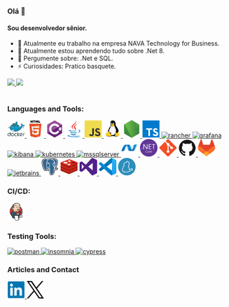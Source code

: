 ### Olá 👋
#### Sou desenvolvedor sênior.

- 🔭 Atualmente eu trabalho na empresa NAVA Technology for Business.
- 🌱 Atualmente estou aprendendo tudo sobre .Net 8.
- 💬 Pergumente sobre: .Net e SQL.
- ⚡ Curiosidades: Pratico basquete.

<div>
	<a href="https://github.com/fernandogroeler">
		<img height="180em" src="https://github-readme-stats.vercel.app/api?username=fernandogroeler&show_icons=true&theme=dracula&include_all_commits=true&count_private=true"/>
		<img height="180em" src="https://github-readme-stats.vercel.app/api/top-langs/?username=fernandogroeler&layout=compact&langs_count=7&theme=dracula"/>
	</a>
</div>

<div style="display: inline_block"><br>
	<h3 align="left">Languages and Tools:</h3>
	<p align="left"> 
		<a href="https://www.docker.com/" target="_blank" rel="noreferrer">
			<img src="https://raw.githubusercontent.com/devicons/devicon/master/icons/docker/docker-original-wordmark.svg" alt="docker" width="40" height="40"/>
		</a>
		<a href="https://www.w3.org/html/" target="_blank" rel="noreferrer">
			<img src="https://raw.githubusercontent.com/devicons/devicon/master/icons/html5/html5-original-wordmark.svg" alt="html5" width="40" height="40"/>
		</a>
		<a href="https://learn.microsoft.com/pt-br/dotnet/csharp/" target="_blank" rel="noreferrer">
			<img src="https://github.com/devicons/devicon/blob/master/icons/csharp/csharp-original.svg" alt="csharp" width="40" height="40"/>
		</a>
		<a href="https://www.java.com" target="_blank" rel="noreferrer">
			<img src="https://raw.githubusercontent.com/devicons/devicon/master/icons/java/java-original.svg" alt="java" width="40" height="40"/>
		</a>
		<a href="https://developer.mozilla.org/en-US/docs/Web/JavaScript" target="_blank" rel="noreferrer">
			<img src="https://raw.githubusercontent.com/devicons/devicon/master/icons/javascript/javascript-original.svg" alt="javascript" width="40" height="40"/>
		</a>
		<a href="https://www.linux.org/" target="_blank" rel="noreferrer">
			<img src="https://raw.githubusercontent.com/devicons/devicon/master/icons/linux/linux-original.svg" alt="linux" width="40" height="40"/>
		</a>
		<a href="https://nodejs.org" target="_blank" rel="noreferrer">
			<img src="https://github.com/devicons/devicon/blob/master/icons/nodejs/nodejs-original.svg" alt="nodejs" width="40" height="40"/>
		</a>
		<a href="https://www.typescriptlang.org" target=_blank" rel"noreferrer">
			<img alt="typescript" height="40" width="40" src="https://raw.githubusercontent.com/devicons/devicon/master/icons/typescript/typescript-plain.svg"/>
		</a>
		<a href="https://www.rancher.com/" target=_blank" rel"noreferrer">
			<img alt="rancher" height="40" width="40" src="https://rancher.com/docs/img/logo-square.png"/>
		</a>
		<a href="https://grafana.com/" target=_blank" rel"noreferrer">
			<img alt="grafana" height="40" width="40" src="https://cdn.cdnlogo.com/logos/g/64/grafana.svg">
		</a>
		<a href="https://www.elastic.co/kibana" target="_blank" rel="noreferrer">
			<img src="https://www.vectorlogo.zone/logos/elasticco_kibana/elasticco_kibana-icon.svg" alt="kibana" width="40" height="40"/>
		</a>
		<a href="https://kubernetes.io" target="_blank" rel="noreferrer">
			<img src="https://www.vectorlogo.zone/logos/kubernetes/kubernetes-icon.svg" alt="kubernetes" width="40" height="40"/>
		</a>
		<a href="https://www.microsoft.com/pt-br/sql-server/sql-server-2019" target="_blank" rel="noreferrer">
			<img src="https://seeklogo.com/images/M/microsoft-sql-server-logo-96AF49E2B3-seeklogo.com.png" alt="mssqlserver" width="40" height="40"/>
		</a>
		<a href="https://dotnet.microsoft.com/pt-br/" target="_blank" rel="noreferrer">
			<img src="https://github.com/devicons/devicon/blob/master/icons/dot-net/dot-net-original.svg" alt="donet" width="40" height="40"/>
		</a>
		<a href="https://dotnet.microsoft.com/pt-br/" target="_blank" rel="noreferrer">
			<img src="https://github.com/devicons/devicon/blob/master/icons/dotnetcore/dotnetcore-original.svg" alt="dotnetcore" width="40" height="40"/>
		</a>
		<a href="https://git-scm.com/" target="_blank" rel="noreferrer">
			<img src="https://github.com/devicons/devicon/blob/master/icons/git/git-original.svg" alt="git" width="40" height="40"/>
		</a>
		<a href="https://github.com/" target="_blank" rel="noreferrer">
			<img src="https://github.com/devicons/devicon/blob/master/icons/github/github-original.svg" alt="github" width="40" height="40"/>
		</a>
		<a href="https://about.gitlab.com/" target="_blank" rel="noreferrer">
			<img src="https://github.com/devicons/devicon/blob/master/icons/gitlab/gitlab-original.svg" alt="gitlab" width="40" height="40"/>
		</a>
		<a href="https://www.jetbrains.com/rider/" target="_blank" rel="noreferrer">
			<img src="https://seeklogo.com/images/J/jetbrains-rider-logo-BC2E5310DB-seeklogo.com.png" alt="jetbrains" width="40" height="40"/>
		</a>
		<a href="https://www.postgresql.org/" target="_blank" rel="noreferrer">
			<img src="https://github.com/devicons/devicon/blob/master/icons/postgresql/postgresql-original.svg" alt="postgresql" width="40" height="40"/>
		</a>
		<a href="https://redis.io/" target="_blank" rel="noreferrer">
			<img src="https://github.com/devicons/devicon/blob/master/icons/redis/redis-original.svg" alt="redis" width="40" height="40"/>
		</a>
		<a href="https://visualstudio.microsoft.com/pt-br/" target="_blank" rel="noreferrer">
			<img src="https://github.com/devicons/devicon/blob/master/icons/visualstudio/visualstudio-plain.svg" alt="vs" width="40" height="40"/>
		</a>
		<a href="https://visualstudio.microsoft.com/pt-br/" target="_blank" rel="noreferrer">
			<img src="https://github.com/devicons/devicon/blob/master/icons/vscode/vscode-original.svg" alt="vscode" width="40" height="40"/>
		</a>
		<a href="https://classic.yarnpkg.com/lang/en/" target="_blank" rel="noreferrer">
			<img src="https://github.com/devicons/devicon/blob/master/icons/yarn/yarn-original.svg" alt="yarn" width="40" height="40"/>
		</a>
	</p>
</div>

<div>
	<h3 align="left">CI/CD:</h3>
	<a href="https://www.jenkins.io/" target=_blank" rel"noreferrer">
		<img alt="jenkins" height="40" width="40" src="https://github.com/devicons/devicon/blob/master/icons/jenkins/jenkins-original.svg"/>
	</a>
</div>
	
<div>
	<h3 align="left">Testing Tools:</h3>
	<a href="https://www.postman.com/" target=_blank" rel"noreferrer">
		<img alt="postman" height="40" width="40" src="https://www.svgrepo.com/download/354202/postman-icon.svg"/>
	</a>
	<a href="https://insomnia.rest/download" target=_blank" rel"noreferrer">
		<img alt="insomnia" height="40" width="40" src="https://seeklogo.com/images/I/insomnia-logo-A35E09EB19-seeklogo.com.png"/> 
	</a>
	<a href="https://www.cypress.io/" target=_blank" rel"noreferrer">
		<img alt="cypress" height="40" width="40" src="https://asset.brandfetch.io/idIq_kF0rb/idv3zwmSiY.jpeg"/>
	</a>
</div>	

<div> 
<h3 align="left">Articles and Contact</h3>
	<a href="https://www.linkedin.com/in/fernando-groeler-32642960/" target="_blank">
		<img src="https://github.com/devicons/devicon/blob/master/icons/linkedin/linkedin-original.svg" target="_blank" alt="linkedin" width="40" height="40"/>
	</a> 
	<a href="https://twitter.com/FernandoGroeler" target="_blank">
		<img src="https://github.com/devicons/devicon/blob/master/icons/twitter/twitter-original.svg" target="_blank" alt="twitter" width="40" height="40">
	</a> 
</div>
